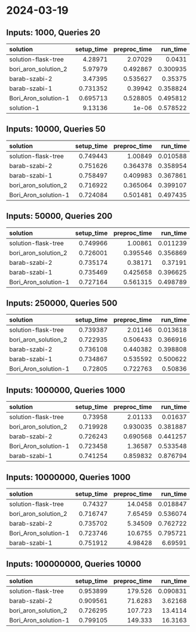 # 2024-03-19

## Inputs: 1000, Queries 20

| solution             |   setup_time |   preproc_time |   run_time |
|:---------------------|-------------:|---------------:|-----------:|
| solution-flask-tree  |     4.28971  |       2.07029  |   0.0431   |
| bori_aron_solution_2 |     5.97979  |       0.492867 |   0.300935 |
| barab-szabi-2        |     3.47395  |       0.535627 |   0.35375  |
| barab-szabi-1        |     0.731352 |       0.39942  |   0.358824 |
| Bori_Aron_solution-1 |     0.695713 |       0.528805 |   0.495812 |
| solution-1           |     9.13136  |       1e-06    |   0.578522 |

## Inputs: 10000, Queries 50

| solution             |   setup_time |   preproc_time |   run_time |
|:---------------------|-------------:|---------------:|-----------:|
| solution-flask-tree  |     0.749443 |       1.00849  |   0.010588 |
| barab-szabi-2        |     0.751626 |       0.364378 |   0.358954 |
| barab-szabi-1        |     0.758497 |       0.409983 |   0.367861 |
| bori_aron_solution_2 |     0.716922 |       0.365064 |   0.399107 |
| Bori_Aron_solution-1 |     0.724084 |       0.501481 |   0.497435 |

## Inputs: 50000, Queries 200

| solution             |   setup_time |   preproc_time |   run_time |
|:---------------------|-------------:|---------------:|-----------:|
| solution-flask-tree  |     0.749966 |       1.00861  |   0.011239 |
| bori_aron_solution_2 |     0.726001 |       0.395546 |   0.356869 |
| barab-szabi-2        |     0.735174 |       0.38171  |   0.37191  |
| barab-szabi-1        |     0.735469 |       0.425658 |   0.396625 |
| Bori_Aron_solution-1 |     0.727164 |       0.561315 |   0.498789 |

## Inputs: 250000, Queries 500

| solution             |   setup_time |   preproc_time |   run_time |
|:---------------------|-------------:|---------------:|-----------:|
| solution-flask-tree  |     0.739387 |       2.01146  |   0.013618 |
| bori_aron_solution_2 |     0.722935 |       0.506433 |   0.366916 |
| barab-szabi-2        |     0.736108 |       0.440382 |   0.398808 |
| barab-szabi-1        |     0.734867 |       0.535592 |   0.500622 |
| Bori_Aron_solution-1 |     0.72805  |       0.722763 |   0.50836  |

## Inputs: 1000000, Queries 1000

| solution             |   setup_time |   preproc_time |   run_time |
|:---------------------|-------------:|---------------:|-----------:|
| solution-flask-tree  |     0.73958  |       2.01133  |   0.01637  |
| bori_aron_solution_2 |     0.719928 |       0.930035 |   0.381887 |
| barab-szabi-2        |     0.726243 |       0.690568 |   0.441257 |
| Bori_Aron_solution-1 |     0.723458 |       1.36587  |   0.533548 |
| barab-szabi-1        |     0.741254 |       0.859832 |   0.876794 |

## Inputs: 10000000, Queries 1000

| solution             |   setup_time |   preproc_time |   run_time |
|:---------------------|-------------:|---------------:|-----------:|
| solution-flask-tree  |     0.74327  |       14.0458  |   0.018847 |
| bori_aron_solution_2 |     0.716747 |        7.65459 |   0.536074 |
| barab-szabi-2        |     0.735702 |        5.34509 |   0.762722 |
| Bori_Aron_solution-1 |     0.723746 |       10.6755  |   0.795721 |
| barab-szabi-1        |     0.751912 |        4.98428 |   6.69591  |

## Inputs: 100000000, Queries 10000

| solution             |   setup_time |   preproc_time |   run_time |
|:---------------------|-------------:|---------------:|-----------:|
| solution-flask-tree  |     0.953899 |       179.526  |   0.090831 |
| barab-szabi-2        |     0.909561 |        71.6283 |   3.62168  |
| bori_aron_solution_2 |     0.726295 |       107.723  |  13.4114   |
| Bori_Aron_solution-1 |     0.799105 |       149.333  |  16.3163   |